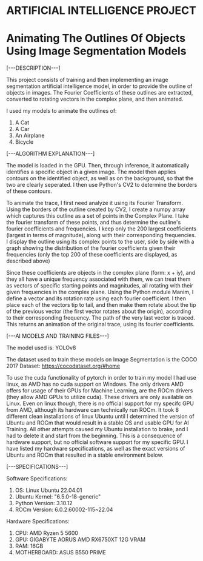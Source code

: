 #              ARTIFICIAL INTELLIGENCE PROJECT
# Animating The Outlines Of Objects Using Image Segmentation Models

[---DESCRIPTION---]

This project consists of training and then implementing an image segmentation artificial intelligence model, in order to provide the outline of objects in images. The Fourier Coefficients of these outlines are extracted, converted to rotating vectors in the complex plane, and then animated.

I used my models to animate the outlines of:

1. A Cat
2. A Car
3. An Airplane
4. Bicycle

[---ALGORITHM EXPLANATION---]

The model is loaded in the GPU. Then, through inference, it automatically identifies a specific object in a given image. The model then applies contours on the identified object, as well as on the background, so that the two are clearly seperated. I then use Python's CV2 to determine the borders of these contours.

To animate the trace, I first need analyze it using its Fourier Transform. Using the borders of the outline created by CV2, I create a numpy array which captures this outline as a set of points in the Complex Plane. I take the fourier transform of these points, and thus determine the outline's fourier coefficients and frequencies. I keep only the 200 largest coefficients (largest in terms of magnitude), along with their corresponding frequencies. I display the outline using its complex points to the user, side by side with a graph showing the distribution of the fourier coefficients given their frequencies (only the top 200 of these coefficients are displayed, as described above)

Since these coefficients are objects in the complex plane (form: x + iy), and they all have a unique frequency associated with them, we can treat them as vectors of specific starting points and magnitudes, all rotating with their given frequencies in the complex plane. Using the Python module Manim, I define a vector and its rotation rate using each fourier coefficient. I then place each of the vectors tip to tail, and then make them rotate about the tip of the previous vector (the first vector rotates about the origin), according to their corresponding frequency. The path of the very last vector is traced. This returns an animation of the original trace, using its fourier coefficients.

[---AI MODELS AND TRAINING FILES---]

The model used is: YOLOv8

The dataset used to train these models on Image Segmentation is the COCO 2017 Dataset: https://cocodataset.org/#home

To use the cuda functionality of pytorch in order to train my model I had use linux, as AMD has no cuda support on Windows. The only drivers AMD offers for usage of their GPUs for Machine Learning, are the ROCm drivers (they allow AMD GPUs to utilize cuda). These drivers are only available on Linux. Even on linux though, there is no official support for my specifc GPU from AMD, although its hardware can technically run ROCm. It took 8 different clean installations of linux Ubuntu until I determined the version of Ubuntu and ROCm that would result in a stable OS and usable GPU for AI Training. All other attempts caused my Ubuntu installation to brake, and I had to delete it and start from the beginning. This is a consequence of hardware support, but no official software support for my specific GPU. I have listed my hardware specifications, as well as the exact versions of Ubuntu and ROCm that resulted in a stable environment below.

[---SPECIFICATIONS---]

Software Specifications:

1) OS: Linux Ubuntu 22.04.01
2) Ubuntu Kernel: "6.5.0-18-generic" 
3) Python Version: 3.10.12
4) ROCm Version: 6.0.2.60002-115~22.04

Hardware Specifications:

1) CPU: AMD Ryzen 5 5600
2) GPU: GIGABYTE AORUS AMD RX6750XT 12G VRAM
3) RAM: 16GB
4) MOTHERBOARD: ASUS B550 PRIME

